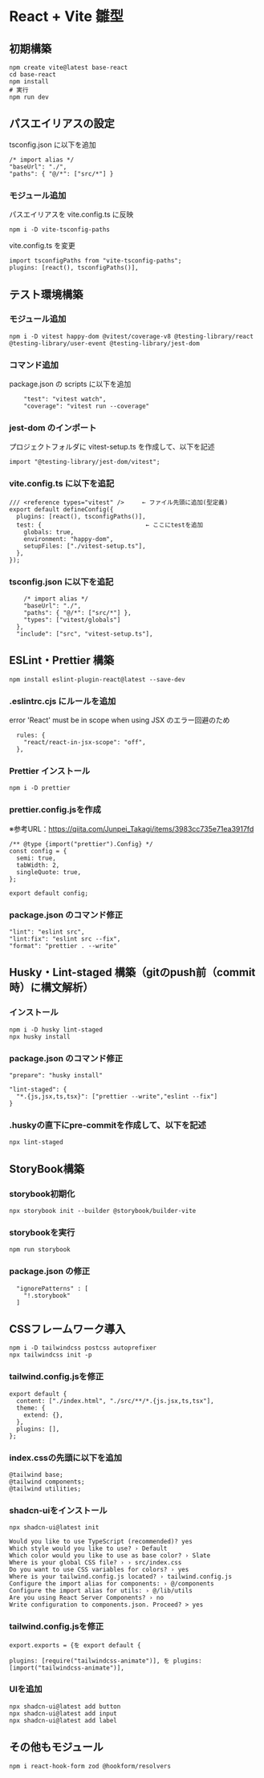 # React + Vite 雛型

## 初期構築

```
npm create vite@latest base-react
cd base-react
npm install
# 実行
npm run dev
```

## パスエイリアスの設定

tsconfig.json に以下を追加

```
/* import alias */
"baseUrl": "./",
"paths": { "@/*": ["src/*"] }
```

### モジュール追加

パスエイリアスを vite.config.ts に反映

```
npm i -D vite-tsconfig-paths
```

vite.config.ts を変更

```
import tsconfigPaths from "vite-tsconfig-paths";
plugins: [react(), tsconfigPaths()],
```

## テスト環境構築

### モジュール追加

```
npm i -D vitest happy-dom @vitest/coverage-v8 @testing-library/react @testing-library/user-event @testing-library/jest-dom
```

### コマンド追加

package.json の scripts に以下を追加

```
    "test": "vitest watch",
    "coverage": "vitest run --coverage"
```

### jest-dom のインポート

プロジェクトフォルダに vitest-setup.ts を作成して、以下を記述

```
import "@testing-library/jest-dom/vitest";
```

### vite.config.ts に以下を追記

```
/// <reference types="vitest" />　　　← ファイル先頭に追加(型定義)
export default defineConfig({
  plugins: [react(), tsconfigPaths()],
  test: {                             ← ここにtestを追加
    globals: true,
    environment: "happy-dom",
    setupFiles: ["./vitest-setup.ts"],
  },
});
```

### tsconfig.json に以下を追記

```
    /* import alias */
    "baseUrl": "./",
    "paths": { "@/*": ["src/*"] },
    "types": ["vitest/globals"]
  },
  "include": ["src", "vitest-setup.ts"],
```

## ESLint・Prettier 構築

```
npm install eslint-plugin-react@latest --save-dev
```

### .eslintrc.cjs にルールを追加

error 'React' must be in scope when using JSX のエラー回避のため

```
  rules: {
    "react/react-in-jsx-scope": "off",
  },
```

### Prettier インストール

```
npm i -D prettier
```

### prettier.config.jsを作成

※参考URL：https://qiita.com/Junpei_Takagi/items/3983cc735e71ea3917fd

```
/** @type {import("prettier").Config} */
const config = {
  semi: true,
  tabWidth: 2,
  singleQuote: true,
};

export default config;

```

### package.json のコマンド修正

```
"lint": "eslint src",
"lint:fix": "eslint src --fix",
"format": "prettier . --write"
```

## Husky・Lint-staged 構築（gitのpush前（commit時）に構文解析）

### インストール

```
npm i -D husky lint-staged
npx husky install
```

### package.json のコマンド修正

```
"prepare": "husky install"

"lint-staged": {
  "*.{js,jsx,ts,tsx}": ["prettier --write","eslint --fix"]
}
```

### .huskyの直下にpre-commitを作成して、以下を記述

```
npx lint-staged
```

## StoryBook構築

### storybook初期化

```
npx storybook init --builder @storybook/builder-vite
```

### storybookを実行

```
npm run storybook
```

### package.json の修正

```
  "ignorePatterns" : [
    "!.storybook"
  ]
```

## CSSフレームワーク導入

```
npm i -D tailwindcss postcss autoprefixer
npx tailwindcss init -p
```

### tailwind.config.jsを修正

```
export default {
  content: ["./index.html", "./src/**/*.{js.jsx,ts,tsx"],
  theme: {
    extend: {},
  },
  plugins: [],
};
```

### index.cssの先頭に以下を追加

```
@tailwind base;
@tailwind components;
@tailwind utilities;
```

### shadcn-uiをインストール

```
npx shadcn-ui@latest init

Would you like to use TypeScript (recommended)? yes
Which style would you like to use? › Default
Which color would you like to use as base color? › Slate
Where is your global CSS file? › › src/index.css
Do you want to use CSS variables for colors? › yes
Where is your tailwind.config.js located? › tailwind.config.js
Configure the import alias for components: › @/components
Configure the import alias for utils: › @/lib/utils
Are you using React Server Components? › no
Write configuration to components.json. Proceed? > yes
```

### tailwind.config.jsを修正

```
export.exports = {を export default {

plugins: [require("tailwindcss-animate")], を plugins: [import("tailwindcss-animate")],
```

### UIを追加

```
npx shadcn-ui@latest add button
npx shadcn-ui@latest add input
npx shadcn-ui@latest add label
```

## その他もモジュール

```
npm i react-hook-form zod @hookform/resolvers
```
